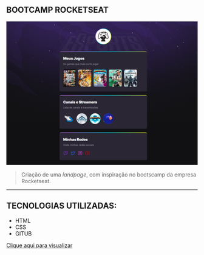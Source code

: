 

## BOOTCAMP ROCKETSEAT

![preview](./.github/bootcamp-rocket.png)

>Criação de uma *landpage*, com inspiração no bootscamp da empresa Rocketseat.

---
## TECNOLOGIAS UTILIZADAS:

- HTML
- CSS
- GITUB

[Clique aqui para visualizar](https://raffaelmiguell.github.io/bootcamp-rocketseat/)




